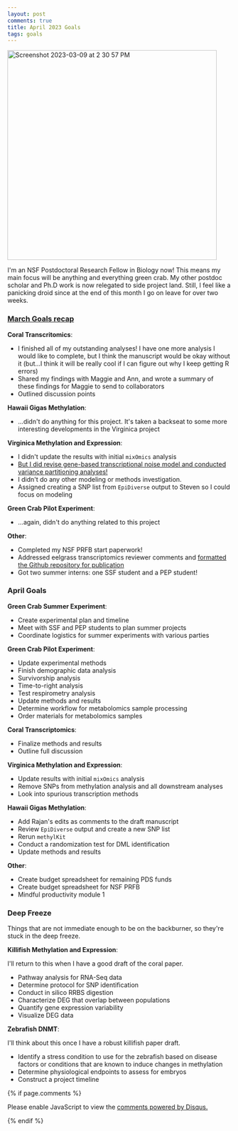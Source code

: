 ```yaml
---
layout: post
comments: true
title: April 2023 Goals
tags: goals
---
```


<img width="471" alt="Screenshot 2023-03-09 at 2 30 57 PM" src="https://user-images.githubusercontent.com/22335838/230421261-933136fe-6a84-4e42-a212-bf1ead2901e4.png">

I'm an NSF Postdoctoral Research Fellow in Biology now! This means my main focus will be anything and everything green crab. My other postdoc scholar and Ph.D work is now relegated to side project land. Still, I feel like a panicking droid since at the end of this month I go on leave for over two weeks.

### [March Goals recap](https://yaaminiv.github.io/March-2023-Goals/)

**Coral Transcritomics**:

- I finished all of my outstanding analyses! I have one more analysis I would like to complete, but I think the manuscript would be okay without it (but...I think it will be really cool if I can figure out why I keep getting R errors)
- Shared my findings with Maggie and Ann, and wrote a summary of these findings for Maggie to send to collaborators
- Outlined discussion points

**Hawaii Gigas Methylation**:

- ...didn't do anything for this project. It's taken a backseat to some more interesting developments in the Virginica project

**Virginica Methylation and Expression**:

- I didn't update the results with initial `mixOmics` analysis
- [But I did revise gene-based transcriptional noise model and conducted variance partitioning analyses!](https://yaaminiv.github.io/CEABiGR-Part9/)
- I didn't do any other modeling or methods investigation.
- Assigned creating a SNP list from `EpiDiverse` output to Steven so I could focus on modeling

**Green Crab Pilot Experiment**:

- ...again, didn't do anything related to this project

**Other**:

- Completed my NSF PRFB start paperwork!
- Addressed eelgrass transcriptomics reviewer comments and [formatted the Github repository for publication](https://github.com/eimd-2019/project-EWD-transcriptomics)
- Got two summer interns: one SSF student and a PEP student!

### April Goals

**Green Crab Summer Experiment**:

- Create experimental plan and timeline
- Meet with SSF and PEP students to plan summer projects
- Coordinate logistics for summer experiments with various parties

**Green Crab Pilot Experiment**:

- Update experimental methods
- Finish demographic data analysis
- Survivorship analysis
- Time-to-right analysis
- Test respirometry analysis
- Update methods and results
- Determine workflow for metabolomics sample processing
- Order materials for metabolomics samples

**Coral Transcriptomics**:

- Finalize methods and results
- Outline full discussion

**Virginica Methylation and Expression**:

- Update results with initial `mixOmics` analysis
- Remove SNPs from methylation analysis and all downstream analyses
- Look into spurious transcription methods

**Hawaii Gigas Methylation**:

- Add Rajan's edits as comments to the draft manuscript
- Review `EpiDiverse` output and create a new SNP list
- Rerun `methylKit`
- Conduct a randomization test for DML identification
- Update methods and results

**Other**:
- Create budget spreadsheet for remaining PDS funds
- Create budget spreadsheet for NSF PRFB
- Mindful productivity module 1

### Deep Freeze

Things that are not immediate enough to be on the backburner, so they're stuck in the deep freeze.

**Killifish Methylation and Expression**:

I'll return to this when I have a good draft of the coral paper.

- Pathway analysis for RNA-Seq data
- Determine protocol for SNP identification
- Conduct in silico RRBS digestion
- Characterize DEG that overlap between populations
- Quantify gene expression variability
- Visualize DEG data

**Zebrafish DNMT**:

I'll think about this once I have a robust killifish paper draft.

- Identify a stress condition to use for the zebrafish based on disease factors or conditions that are known to induce changes in methylation
- Determine physiological endpoints to assess for embryos
- Construct a project timeline

{% if page.comments %}

<div id="disqus_thread"></div>
<script>

/**
*  RECOMMENDED CONFIGURATION VARIABLES: EDIT AND UNCOMMENT THE SECTION BELOW TO INSERT DYNAMIC VALUES FROM YOUR PLATFORM OR CMS.
*  LEARN WHY DEFINING THESE VARIABLES IS IMPORTANT: https://disqus.com/admin/universalcode/#configuration-variables*/
/*
var disqus_config = function () {
this.page.url = PAGE_URL;  // Replace PAGE_URL with your page's canonical URL variable
this.page.identifier = PAGE_IDENTIFIER; // Replace PAGE_IDENTIFIER with your page's unique identifier variable
};
*/
(function() { // DON'T EDIT BELOW THIS LINE
var d = document, s = d.createElement('script');
s.src = 'https://the-responsible-grad-student.disqus.com/embed.js';
s.setAttribute('data-timestamp', +new Date());
(d.head || d.body).appendChild(s);
})();
</script>
<noscript>Please enable JavaScript to view the <a href="https://disqus.com/?ref_noscript">comments powered by Disqus.</a></noscript>

{% endif %}

<script id="dsq-count-scr" src="//the-responsible-grad-student.disqus.com/count.js" async></script>
